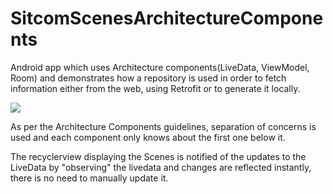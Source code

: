# SitcomScenesArchitectureComponents
Android app which uses Architecture components(LiveData, ViewModel, Room) and demonstrates how a repository is used in order to 
fetch information either from the web, using Retrofit or to generate it locally.

<img src="https://codelabs.developers.google.com/codelabs/build-app-with-arch-components/img/4ccbee1976421920.png"/>

As per the Architecture Components guidelines, separation of concerns is used and each component only knows about the first one below it.

The recyclerview displaying the Scenes is notified of the updates to the LiveData by "observing" the livedata and changes are reflected
instantly, there is no need to manually update it.

